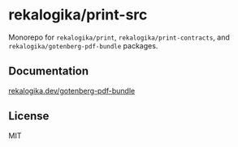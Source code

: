 # rekalogika/print-src

Monorepo for `rekalogika/print`, `rekalogika/print-contracts`, and
`rekalogika/gotenberg-pdf-bundle` packages.

## Documentation

[rekalogika.dev/gotenberg-pdf-bundle](https://rekalogika.dev/gotenberg-pdf-bundle)

## License

MIT